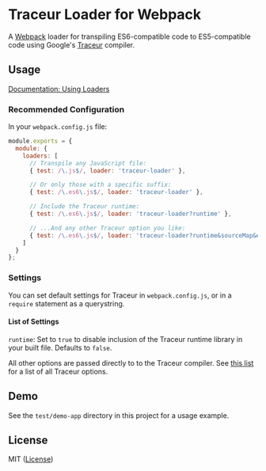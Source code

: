 Traceur Loader for Webpack
==========================

A [Webpack][] loader for transpiling ES6-compatible code to ES5-compatible code using Google's [Traceur][] compiler.


## Usage

<!-- TODO: Show inline/`require()` usage -->

[Documentation: Using Loaders][]

### Recommended Configuration

In your `webpack.config.js` file:

```js
module.exports = {
  module: {
    loaders: [
      // Transpile any JavaScript file:
      { test: /\.js$/, loader: 'traceur-loader' },

      // Or only those with a specific suffix:
      { test: /\.es6\.js$/, loader: 'traceur-loader' },

      // Include the Traceur runtime:
      { test: /\.es6\.js$/, loader: 'traceur-loader?runtime' },

      // ...And any other Traceur option you like:
      { test: /\.es6\.js$/, loader: 'traceur-loader?runtime&sourceMap&experimental' }
    ]
  }
};
```


### Settings

You can set default settings for Traceur in `webpack.config.js`, or in a `require` statement as a querystring.

#### List of Settings

`runtime`: Set to `true` to disable inclusion of the Traceur runtime library in your built file. Defaults to `false`.

All other options are passed directly to to the Traceur compiler. See [this list][Traceur options] for a list of all Traceur options.


## Demo

See the `test/demo-app` directory in this project for a usage example.


## License

MIT ([License](LICENSE.md))



<!-- Links -->
[Documentation: Using Loaders]: http://webpack.github.io/docs/using-loaders.html "Documentation: Using Loaders"
[Traceur]: https://github.com/google/traceur-compiler "Traceur"
[Webpack]: https://webpack.github.io/docs/ "Webpack"
[Traceur options]: https://github.com/google/traceur-compiler/blob/aebf32380cfc70f31e940fc3c9ec26279e10b996/src/options.js#L235
